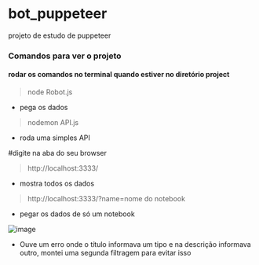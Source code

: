 # bot_puppeteer
projeto de estudo de puppeteer

### Comandos para ver o projeto
#### rodar os comandos no terminal quando estiver no diretório project

> node Robot.js  
* pega os dados

> nodemon API.js
* roda uma simples API

#digite na aba do seu browser

> http://localhost:3333/
* mostra todos os dados

>http://localhost:3333/?name=nome do notebook
* pegar os dados de só um notebook

![image](https://user-images.githubusercontent.com/50378596/185772275-d38f7368-fb11-4275-adf7-0b22e3a4d225.png)
* Ouve um erro onde o título informava um tipo e na descrição informava outro, montei uma segunda filtragem para evitar isso
